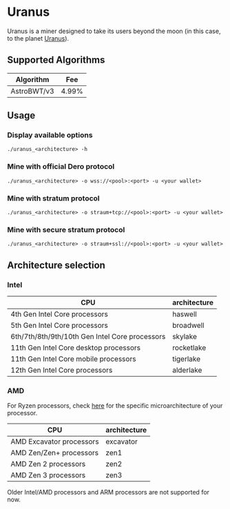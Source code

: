 # Uranus

Uranus is a miner designed to take its users beyond the moon (in this case, to the planet [Uranus](https://en.wikipedia.org/wiki/Uranus)).

## Supported Algorithms
| Algorithm | Fee |
| ----------- | ----------- |
| AstroBWT/v3 | 4.99%

## Usage

### Display available options
`./uranus_<architecture> -h`

### Mine with official Dero protocol
`./uranus_<architecture> -o wss://<pool>:<port> -u <your wallet>`

### Mine with stratum protocol
`./uranus_<architecture> -o straum+tcp://<pool>:<port> -u <your wallet>`

### Mine with secure stratum protocol
`./uranus_<architecture> -o straum+ssl://<pool>:<port> -u <your wallet>`

## Architecture selection
### Intel
| CPU | architecture |
| ----------- | ----------- |
| 4th Gen Intel Core processors | haswell |
| 5th Gen Intel Core processors | broadwell |
| 6th/7th/8th/9th/10th Gen Intel Core processors | skylake |
| 11th Gen Intel Core desktop processors | rocketlake |
| 11th Gen Intel Core mobile processors | tigerlake |
| 12th Gen Intel Core processors | alderlake |

### AMD
For Ryzen processors, check [here](https://en.wikipedia.org/wiki/List_of_AMD_Ryzen_processors) for the specific microarchitecture of your processor.

| CPU | architecture |
| ----------- | ----------- |
| AMD Excavator processors | excavator |
| AMD Zen/Zen+ processors | zen1 |
| AMD Zen 2 processors | zen2 |
| AMD Zen 3 processors | zen3 |

Older Intel/AMD processors and ARM processors are not supported for now.